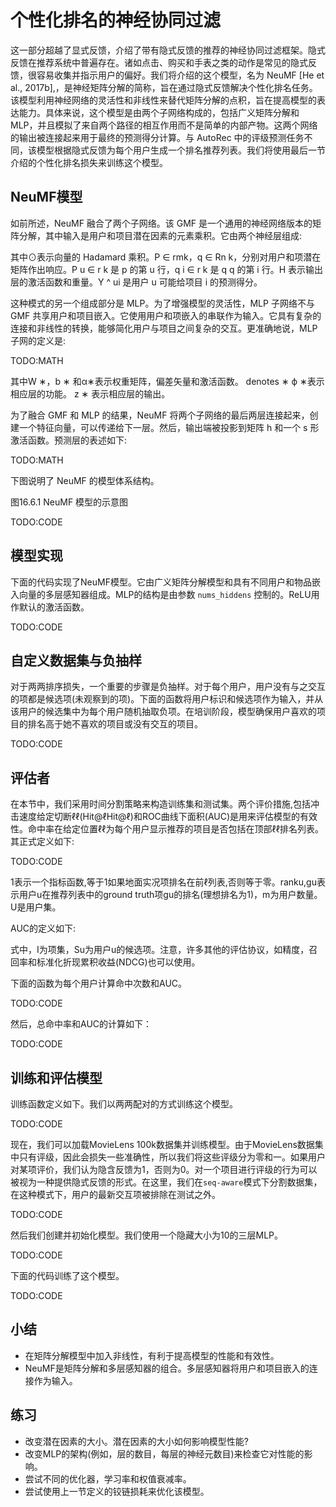 

<!--
 * @version:
 * @Author:  StevenJokess https://github.com/StevenJokess
 * @Date: 2020-07-30 20:37:00
 * @LastEditors:  StevenJokess https://github.com/StevenJokess
 * @LastEditTime: 2020-08-21 19:31:24
 * @Description:MT,improve
 * @TODO::
 * @Reference:http://preview.d2l.ai/d2l-en/master/chapter_recommender-systems/neumf.html
-->

# 个性化排名的神经协同过滤

这一部分超越了显式反馈，介绍了带有隐式反馈的推荐的神经协同过滤框架。隐式反馈在推荐系统中普遍存在。诸如点击、购买和手表之类的动作是常见的隐式反馈，很容易收集并指示用户的偏好。我们将介绍的这个模型，名为 NeuMF [He et al., 2017b],，是神经矩阵分解的简称，旨在通过隐式反馈解决个性化排名任务。该模型利用神经网络的灵活性和非线性来替代矩阵分解的点积，旨在提高模型的表达能力。具体来说，这个模型是由两个子网络构成的，包括广义矩阵分解和 MLP，并且模拟了来自两个路径的相互作用而不是简单的内部产物。这两个网络的输出被连接起来用于最终的预测得分计算。与 AutoRec 中的评级预测任务不同，该模型根据隐式反馈为每个用户生成一个排名推荐列表。我们将使用最后一节介绍的个性化排名损失来训练这个模型。

## NeuMF模型

如前所述，NeuMF 融合了两个子网络。该 GMF 是一个通用的神经网络版本的矩阵分解，其中输入是用户和项目潜在因素的元素乘积。它由两个神经层组成:

其中⊙表示向量的 Hadamard 乘积。P ∈ rmk，q ∈ Rn k，分别对用户和项潜在矩阵作出响应。P u ∈ r k 是 p 的第 u 行，q i ∈ r k  是 q q 的第 i 行。H 表示输出层的激活函数和重量。Y ^ ui 是用户 u 可能给项目 i 的预测得分。

这种模式的另一个组成部分是 MLP。为了增强模型的灵活性，MLP 子网络不与 GMF 共享用户和项目嵌入。它使用用户和项嵌入的串联作为输入。它具有复杂的连接和非线性的转换，能够简化用户与项目之间复杂的交互。更准确地说，MLP 子网的定义是:

TODO:MATH

其中W ∗，b ∗ 和α∗表示权重矩阵，偏差矢量和激活函数。 denotes ∗ ϕ ∗表示相应层的功能。 z ∗ 表示相应层的输出。

为了融合 GMF 和 MLP 的结果，NeuMF 将两个子网络的最后两层连接起来，创建一个特征向量，可以传递给下一层。然后，输出端被投影到矩阵 h 和一个 s 形激活函数。预测层的表述如下:

TODO:MATH

下图说明了 NeuMF 的模型体系结构。

图16.6.1 NeuMF 模型的示意图

TODO:CODE

## 模型实现

下面的代码实现了NeuMF模型。它由广义矩阵分解模型和具有不同用户和物品嵌入向量的多层感知器组成。MLP的结构是由参数 `nums_hiddens` 控制的。ReLU用作默认的激活函数。

TODO:CODE

## 自定义数据集与负抽样

对于两两排序损失，一个重要的步骤是负抽样。对于每个用户，用户没有与之交互的项都是候选项(未观察到的项)。下面的函数将用户标识和候选项作为输入，并从该用户的候选集中为每个用户随机抽取负项。在培训阶段，模型确保用户喜欢的项目的排名高于她不喜欢的项目或没有交互的项目。

TODO:CODE

## 评估者

在本节中，我们采用时间分割策略来构造训练集和测试集。两个评价措施,包括冲击速度给定切断ℓℓ(Hit@ℓHit@ℓ)和ROC曲线下面积(AUC)是用来评估模型的有效性。命中率在给定位置ℓℓ为每个用户显示推荐的项目是否包括在顶部ℓℓ排名列表。其正式定义如下:

TODO:CODE

1表示一个指标函数,等于1如果地面实况项排名在前ℓ列表,否则等于零。ranku,gu表示用户u在推荐列表中的ground truth项gu的排名(理想排名为1)，m为用户数量。U是用户集。

AUC的定义如下:

式中，I为项集，Su为用户u的候选项。注意，许多其他的评估协议，如精度，召回率和标准化折现累积收益(NDCG)也可以使用。

下面的函数为每个用户计算命中次数和AUC。

TODO:CODE

然后，总命中率和AUC的计算如下：

TODO:CODE

## 训练和评估模型

训练函数定义如下。我们以两两配对的方式训练这个模型。

TODO:CODE

现在，我们可以加载MovieLens 100k数据集并训练模型。由于MovieLens数据集中只有评级，因此会损失一些准确性，所以我们将这些评级分为零和一。如果用户对某项评价，我们认为隐含反馈为1，否则为0。对一个项目进行评级的行为可以被视为一种提供隐式反馈的形式。在这里，我们在`seq-aware`模式下分割数据集，在这种模式下，用户的最新交互项被排除在测试之外。

TODO:CODE

然后我们创建并初始化模型。我们使用一个隐藏大小为10的三层MLP。

TODO:CODE

下面的代码训练了这个模型。

TODO:CODE

## 小结

* 在矩阵分解模型中加入非线性，有利于提高模型的性能和有效性。
* NeuMF是矩阵分解和多层感知器的组合。多层感知器将用户和项目嵌入的连接作为输入。

## 练习

* 改变潜在因素的大小。潜在因素的大小如何影响模型性能?
* 改变MLP的架构(例如，层的数目，每层的神经元数目)来检查它对性能的影响。
* 尝试不同的优化器，学习率和权值衰减率。
* 尝试使用上一节定义的铰链损耗来优化该模型。
